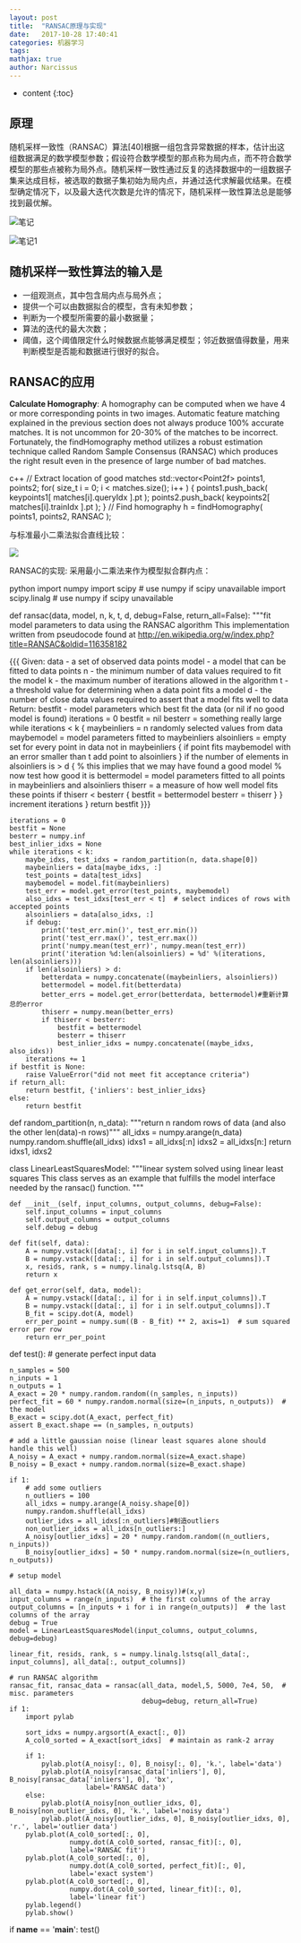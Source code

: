 ```yaml
---
layout: post
title:  "RANSAC原理与实现"
date:   2017-10-28 17:40:41
categories: 机器学习
tags: 
mathjax: true
author: Narcissus
---
```


* content
{:toc}



## 原理
随机采样一致性（RANSAC）算法[40]根据一组包含异常数据的样本，估计出这组数据满足的数学模型参数；假设符合数学模型的那点称为局内点，而不符合数学模型的那些点被称为局外点。随机采样一致性通过反复的选择数据中的一组数据子集来达成目标，被选取的数据子集初始为局内点，并通过迭代求解最优结果。在模型确定情况下，以及最大迭代次数是允许的情况下，随机采样一致性算法总是能够找到最优解。

![笔记](https://narcissuspicbed.oss-cn-hangzhou.aliyuncs.com/D83FCE8D60B93DD3337E69F042024D1B.png)

![笔记1](https://narcissuspicbed.oss-cn-hangzhou.aliyuncs.com/FC388591AA16C50F6F6FCC5CE9CEC29B.png)


## 随机采样一致性算法的输入是

* 一组观测点，其中包含局内点与局外点；
* 提供一个可以由数据拟合的模型，含有未知参数；
* 判断为一个模型所需要的最小数据量；
* 算法的迭代的最大次数；
* 阈值，这个阈值限定什么时候数据点能够满足模型；邻近数据值得数量，用来判断模型是否能和数据进行很好的拟合。


## RANSAC的应用

**Calculate Homography**:
A homography can be computed when we have 4 or more corresponding points in two images. Automatic feature matching explained in the previous section does not always produce 100% accurate matches. It is not uncommon for 20-30% of the matches to be incorrect. Fortunately, the findHomography method utilizes a robust estimation technique called Random Sample Consensus (RANSAC) which produces the right result even in the presence of large number of bad matches.

c++
// Extract location of good matches
 std::vector\<Point2f\> points1, points2;
 for( size\_t i = 0; i \< matches.size(); i++ )
 {
   points1.push\_back( keypoints1[ matches[i].queryIdx ].pt );
   points2.push\_back( keypoints2[ matches[i].trainIdx ].pt );
 }
 // Find homography
 h = findHomography( points1, points2, RANSAC );



与标准最小二乘法拟合直线比较：

![](https://narcissuspicbed.oss-cn-hangzhou.aliyuncs.com/2E669BCB074D1FCA0572858E7CF112D9.png)

RANSAC的实现: 采用最小二乘法来作为模型拟合群内点：

python
import numpy
import scipy  # use numpy if scipy unavailable
import scipy.linalg  # use numpy if scipy unavailable


def ransac(data, model, n, k, t, d, debug=False, return_all=False):
    """fit model parameters to data using the RANSAC algorithm
This implementation written from pseudocode found at
http://en.wikipedia.org/w/index.php?title=RANSAC&oldid=116358182

{{{
Given:
    data - a set of observed data points
    model - a model that can be fitted to data points
    n - the minimum number of data values required to fit the model
    k - the maximum number of iterations allowed in the algorithm
    t - a threshold value for determining when a data point fits a model
    d - the number of close data values required to assert that a model fits well to data
Return:
    bestfit - model parameters which best fit the data (or nil if no good model is found)
iterations = 0
bestfit = nil
besterr = something really large
while iterations < k {
    maybeinliers = n randomly selected values from data
    maybemodel = model parameters fitted to maybeinliers
    alsoinliers = empty set
    for every point in data not in maybeinliers {
        if point fits maybemodel with an error smaller than t
             add point to alsoinliers
    }
    if the number of elements in alsoinliers is > d {
        % this implies that we may have found a good model
        % now test how good it is
        bettermodel = model parameters fitted to all points in maybeinliers and alsoinliers
        thiserr = a measure of how well model fits these points
        if thiserr < besterr {
            bestfit = bettermodel
            besterr = thiserr
        }
    }
    increment iterations
}
return bestfit
}}}

    iterations = 0
    bestfit = None
    besterr = numpy.inf
    best_inlier_idxs = None
    while iterations < k:
        maybe_idxs, test_idxs = random_partition(n, data.shape[0])
        maybeinliers = data[maybe_idxs, :]
        test_points = data[test_idxs]
        maybemodel = model.fit(maybeinliers)
        test_err = model.get_error(test_points, maybemodel)
        also_idxs = test_idxs[test_err < t]  # select indices of rows with accepted points
        alsoinliers = data[also_idxs, :]
        if debug:
            print('test_err.min()', test_err.min())
            print('test_err.max()', test_err.max())
            print('numpy.mean(test_err)', numpy.mean(test_err))
            print('iteration %d:len(alsoinliers) = %d' %(iterations, len(alsoinliers)))
        if len(alsoinliers) > d:
            betterdata = numpy.concatenate((maybeinliers, alsoinliers))
            bettermodel = model.fit(betterdata)
            better_errs = model.get_error(betterdata, bettermodel)#重新计算总的error
            thiserr = numpy.mean(better_errs)
            if thiserr < besterr:
                bestfit = bettermodel
                besterr = thiserr
                best_inlier_idxs = numpy.concatenate((maybe_idxs, also_idxs))
        iterations += 1
    if bestfit is None:
        raise ValueError("did not meet fit acceptance criteria")
    if return_all:
        return bestfit, {'inliers': best_inlier_idxs}
    else:
        return bestfit


def random_partition(n, n_data):
    """return n random rows of data (and also the other len(data)-n rows)"""
    all_idxs = numpy.arange(n_data)
    numpy.random.shuffle(all_idxs)
    idxs1 = all_idxs[:n]
    idxs2 = all_idxs[n:]
    return idxs1, idxs2


class LinearLeastSquaresModel:
    """linear system solved using linear least squares
    This class serves as an example that fulfills the model interface
    needed by the ransac() function.
    """

    def __init__(self, input_columns, output_columns, debug=False):
        self.input_columns = input_columns
        self.output_columns = output_columns
        self.debug = debug

    def fit(self, data):
        A = numpy.vstack([data[:, i] for i in self.input_columns]).T
        B = numpy.vstack([data[:, i] for i in self.output_columns]).T
        x, resids, rank, s = numpy.linalg.lstsq(A, B)
        return x

    def get_error(self, data, model):
        A = numpy.vstack([data[:, i] for i in self.input_columns]).T
        B = numpy.vstack([data[:, i] for i in self.output_columns]).T
        B_fit = scipy.dot(A, model)
        err_per_point = numpy.sum((B - B_fit) ** 2, axis=1)  # sum squared error per row
        return err_per_point


def test():
    # generate perfect input data

    n_samples = 500
    n_inputs = 1
    n_outputs = 1
    A_exact = 20 * numpy.random.random((n_samples, n_inputs))
    perfect_fit = 60 * numpy.random.normal(size=(n_inputs, n_outputs))  # the model
    B_exact = scipy.dot(A_exact, perfect_fit)
    assert B_exact.shape == (n_samples, n_outputs)

    # add a little gaussian noise (linear least squares alone should handle this well)
    A_noisy = A_exact + numpy.random.normal(size=A_exact.shape)
    B_noisy = B_exact + numpy.random.normal(size=B_exact.shape)

    if 1:
        # add some outliers
        n_outliers = 100
        all_idxs = numpy.arange(A_noisy.shape[0])
        numpy.random.shuffle(all_idxs)
        outlier_idxs = all_idxs[:n_outliers]#制造outliers
        non_outlier_idxs = all_idxs[n_outliers:]
        A_noisy[outlier_idxs] = 20 * numpy.random.random((n_outliers, n_inputs))
        B_noisy[outlier_idxs] = 50 * numpy.random.normal(size=(n_outliers, n_outputs))

    # setup model

    all_data = numpy.hstack((A_noisy, B_noisy))#(x,y)
    input_columns = range(n_inputs)  # the first columns of the array
    output_columns = [n_inputs + i for i in range(n_outputs)]  # the last columns of the array
    debug = True
    model = LinearLeastSquaresModel(input_columns, output_columns, debug=debug)

    linear_fit, resids, rank, s = numpy.linalg.lstsq(all_data[:, input_columns], all_data[:, output_columns])

    # run RANSAC algorithm
    ransac_fit, ransac_data = ransac(all_data, model,5, 5000, 7e4, 50,  # misc. parameters
                                     debug=debug, return_all=True)
    if 1:
        import pylab

        sort_idxs = numpy.argsort(A_exact[:, 0])
        A_col0_sorted = A_exact[sort_idxs]  # maintain as rank-2 array

        if 1:
            pylab.plot(A_noisy[:, 0], B_noisy[:, 0], 'k.', label='data')
            pylab.plot(A_noisy[ransac_data['inliers'], 0], B_noisy[ransac_data['inliers'], 0], 'bx',
                       label='RANSAC data')
        else:
            pylab.plot(A_noisy[non_outlier_idxs, 0], B_noisy[non_outlier_idxs, 0], 'k.', label='noisy data')
            pylab.plot(A_noisy[outlier_idxs, 0], B_noisy[outlier_idxs, 0], 'r.', label='outlier data')
        pylab.plot(A_col0_sorted[:, 0],
                   numpy.dot(A_col0_sorted, ransac_fit)[:, 0],
                   label='RANSAC fit')
        pylab.plot(A_col0_sorted[:, 0],
                   numpy.dot(A_col0_sorted, perfect_fit)[:, 0],
                   label='exact system')
        pylab.plot(A_col0_sorted[:, 0],
                   numpy.dot(A_col0_sorted, linear_fit)[:, 0],
                   label='linear fit')
        pylab.legend()
        pylab.show()
if __name__ == '__main__':
    test()
```
